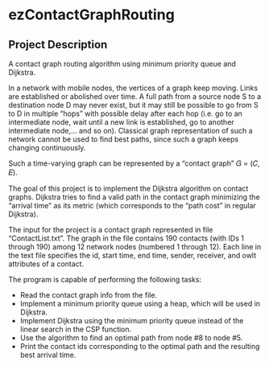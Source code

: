 # ezContactGraphRouting
## Project Description
A contact graph routing algorithm using minimum priority queue and Dijkstra.

In a network with mobile nodes, the vertices of a graph keep moving. Links are established or
abolished over time. A full path from a source node S to a destination node D may never exist,
but it may still be possible to go from S to D in multiple “hops” with possible delay after each
hop (i.e. go to an intermediate node, wait until a new link is established, go to another
intermediate node,... and so on). Classical graph representation of such a network cannot be
used to find best paths, since such a graph keeps changing continuously.

Such a time-varying graph can be represented by a “contact graph” 𝐺 = (𝐶, 𝐸).

The goal of this project is to implement the Dijkstra algorithm on contact graphs.
Dijkstra tries to find a valid path in the contact graph minimizing the “arrival time” as
its metric (which corresponds to the “path cost” in regular Dijkstra).

The input for the project is a contact graph represented in file “ContactList.txt”. The graph in
the file contains 190 contacts (with IDs 1 through 190) among 12 network nodes (numbered 1
through 12). Each line in the text file specifies the id, start time, end time, sender, receiver, and
owlt attributes of a contact.

The program is capable of performing the following tasks:
 - Read the contact graph info from the file.
 - Implement a minimum priority queue using a heap, which will be used in Dijkstra.
 - Implement Dijkstra using the minimum priority queue instead of the linear search in the CSP function.
 - Use the algorithm to find an optimal path from node #8 to node #5.
 - Print the contact ids corresponding to the optimal path and the resulting best arrival
   time.